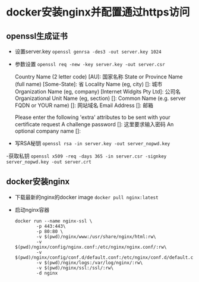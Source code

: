 # docker安装nginx并配置通过https访问

## openssl生成证书 

- 设置server.key
    `openssl genrsa -des3 -out server.key 1024 `

- 参数设置
    `openssl req -new -key server.key -out server.csr`
    
    Country Name (2 letter code) [AU]: 国家名称
    State or Province Name (full name) [Some-State]: 省
    Locality Name (eg, city) []: 城市
    Organization Name (eg, company) [Internet Widgits Pty Ltd]: 公司名
    Organizational Unit Name (eg, section) []: 
    Common Name (e.g. server FQDN or YOUR name) []: 网站域名
    Email Address []: 邮箱
    
    Please enter the following 'extra' attributes
    to be sent with your certificate request
    A challenge password []: 这里要求输入密码
    An optional company name []:
    
- 写RSA秘钥
    `openssl rsa -in server.key -out server_nopwd.key`

-获取私钥 
    `openssl x509 -req -days 365 -in server.csr -signkey server_nopwd.key -out server.crt`

## docker安装nginx
- 下载最新的nginx的docker image 
    `docker pull nginx:latest`

- 启动nginx容器
    ``` docker
    docker run --name nginx-ssl \
            -p 443:443\
            -p 80:80 \
            -v $(pwd)/nginx/www:/usr/share/nginx/html:rw\
            -v $(pwd)/nginx/config/nginx.conf:/etc/nginx/nginx.conf/:rw\
            -v $(pwd)/nginx/config/conf.d/default.conf:/etc/nginx/conf.d/default.conf:rw\
            -v $(pwd)/nginx/logs:/var/log/nginx/:rw\
            -v $(pwd)/nginx/ssl:/ssl/:rw\
            -d nginx
    ```